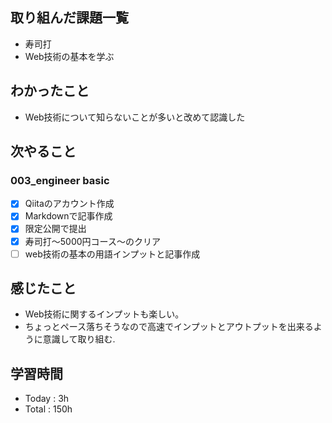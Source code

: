 ## 取り組んだ課題一覧
- 寿司打
- Web技術の基本を学ぶ      
## わかったこと
- Web技術について知らないことが多いと改めて認識した
## 次やること
### 003_engineer basic
- [x] Qiitaのアカウント作成
- [x] Markdownで記事作成
- [x] 限定公開で提出
- [x] 寿司打〜5000円コース〜のクリア
- [ ] web技術の基本の用語インプットと記事作成

## 感じたこと
-  Web技術に関するインプットも楽しい。
-  ちょっとペース落ちそうなので高速でインプットとアウトプットを出来るように意識して取り組む.
## 学習時間
- Today : 3h
- Total : 150h
